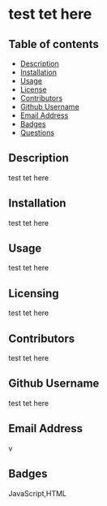 # test tet here
  
  ## Table of contents
  - [Description](#description)
  - [Installation](#installation)
  - [Usage](#usage)
  - [License](#license)
  - [Contributors](#contributors)
  - [Github Username](#username)
  - [Email Address](#email)
  - [Badges](#badges)
  - [Questions](#questions)

  ## Description

  test tet here

  ## Installation

  test tet here

  ## Usage

  test tet here

  ## Licensing

  test tet here

  ## Contributors

  test tet here

  ## Github Username

  test tet here

  ## Email Address

  v

  ## Badges

  JavaScript,HTML

  


